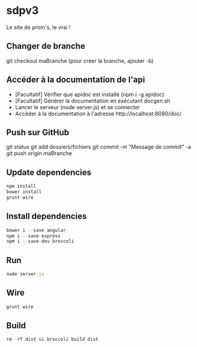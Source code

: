 # sdpv3
Le site de prom's, le vrai !

## Changer de branche
git checkout maBranche
(pour créer la branche, ajouter -b)

## Accéder à la documentation de l'api
* [Facultatif] Vérifier que apidoc est installé (npm i -g apidoc)
* [Facultatif] Générer la documentation en exécutant docgen.sh
* Lancer le serveur (node server.js) et se connecter
* Accéder à la documentation à l'adresse http://localhost:8080/doc/

## Push sur GitHub
git status
git add dossiers/fichiers
git commit -m "Message de commit" -a
git push origin maBranche

## Update dependencies
```js
npm install
bower install
grunt wire
```

## Install dependencies
```js
bower i --save angular
npm i --save express
npm i --save-dev broccoli
```

## Run
```js
node server.js
```

## Wire
```js
grunt wire
```

## Build
```js
rm -rf dist && broccoli build dist
```
